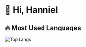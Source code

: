 # 👋 Hi, Hanniel



## 🔥 Most Used Languages
![Top Langs](https://github-readme-stats.vercel.app/api/top-langs/?username=Hanny-cracker&layout=compact&theme=radical)

<!--
## 📊 GitHub Stats
![Stats](https://github-readme-stats.vercel.app/api?username=Hanny-cracker&show_icons=true&theme=radical)

**Hanny-cracker/Hanny-cracker** is a ✨ _special_ ✨ repository because its `README.md` (this file) appears on your GitHub profile.

Here are some ideas to get you started:

- 🔭 I’m currently working on ...
- 🌱 I’m currently learning ...
- 👯 I’m looking to collaborate on ...
- 🤔 I’m looking for help with ...
- 💬 Ask me about ...
- 📫 How to reach me: ...
- 😄 Pronouns: ...
- ⚡ Fun fact: ...
-->
